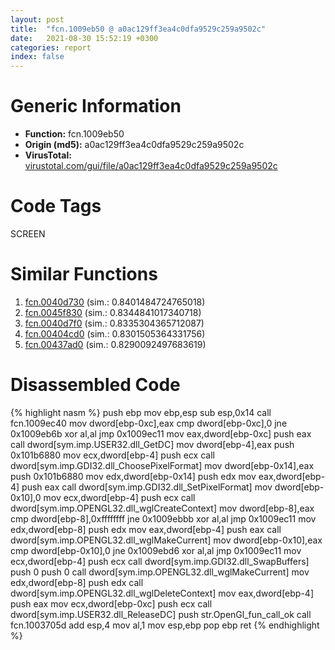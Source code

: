 ```yaml
---
layout: post
title:  "fcn.1009eb50 @ a0ac129ff3ea4c0dfa9529c259a9502c"
date:   2021-08-30 15:52:19 +0300
categories: report
index: false
---
```


# Generic Information
- **Function:** fcn.1009eb50
- **Origin (md5):** a0ac129ff3ea4c0dfa9529c259a9502c
- **VirusTotal:** [virustotal.com/gui/file/a0ac129ff3ea4c0dfa9529c259a9502c][virustotal_ref]

# Code Tags
<span class="tag" id="SCREEN">SCREEN</span>


# Similar Functions

1. [fcn.0040d730][similar_1_ref] (sim.: 0.8401484724765018)
2. [fcn.0045f830][similar_2_ref] (sim.: 0.8344841017340718)
3. [fcn.0040d7f0][similar_3_ref] (sim.: 0.8335304365712087)
4. [fcn.00404cd0][similar_4_ref] (sim.: 0.8301505364331756)
5. [fcn.00437ad0][similar_5_ref] (sim.: 0.8290092497683619)


# Disassembled Code

{% highlight nasm %}
push ebp
mov ebp,esp
sub esp,0x14
call fcn.1009ec40
mov dword[ebp-0xc],eax
cmp dword[ebp-0xc],0
jne 0x1009eb6b
xor al,al
jmp 0x1009ec11
mov eax,dword[ebp-0xc]
push eax
call dword[sym.imp.USER32.dll_GetDC]
mov dword[ebp-4],eax
push 0x101b6880
mov ecx,dword[ebp-4]
push ecx
call dword[sym.imp.GDI32.dll_ChoosePixelFormat]
mov dword[ebp-0x14],eax
push 0x101b6880
mov edx,dword[ebp-0x14]
push edx
mov eax,dword[ebp-4]
push eax
call dword[sym.imp.GDI32.dll_SetPixelFormat]
mov dword[ebp-0x10],0
mov ecx,dword[ebp-4]
push ecx
call dword[sym.imp.OPENGL32.dll_wglCreateContext]
mov dword[ebp-8],eax
cmp dword[ebp-8],0xffffffff
jne 0x1009ebbb
xor al,al
jmp 0x1009ec11
mov edx,dword[ebp-8]
push edx
mov eax,dword[ebp-4]
push eax
call dword[sym.imp.OPENGL32.dll_wglMakeCurrent]
mov dword[ebp-0x10],eax
cmp dword[ebp-0x10],0
jne 0x1009ebd6
xor al,al
jmp 0x1009ec11
mov ecx,dword[ebp-4]
push ecx
call dword[sym.imp.GDI32.dll_SwapBuffers]
push 0
push 0
call dword[sym.imp.OPENGL32.dll_wglMakeCurrent]
mov edx,dword[ebp-8]
push edx
call dword[sym.imp.OPENGL32.dll_wglDeleteContext]
mov eax,dword[ebp-4]
push eax
mov ecx,dword[ebp-0xc]
push ecx
call dword[sym.imp.USER32.dll_ReleaseDC]
push str.OpenGl_fun_call_ok
call fcn.1003705d
add esp,4
mov al,1
mov esp,ebp
pop ebp
ret 
{% endhighlight %}


[similar_1_ref]: /report/fcn.0040d730@c60344b51fa39a329b92557d24ff7670
[similar_2_ref]: /report/fcn.0045f830@14b20b07906a36e23f2230c8042160f2
[similar_3_ref]: /report/fcn.0040d7f0@14b20b07906a36e23f2230c8042160f2
[similar_4_ref]: /report/fcn.00404cd0@f86ab4114e997e148e8eceeac9acf240
[similar_5_ref]: /report/fcn.00437ad0@4fe38de7c6c86a1bad209560fa052231
[virustotal_ref]: https://www.virustotal.com/gui/file/a0ac129ff3ea4c0dfa9529c259a9502c